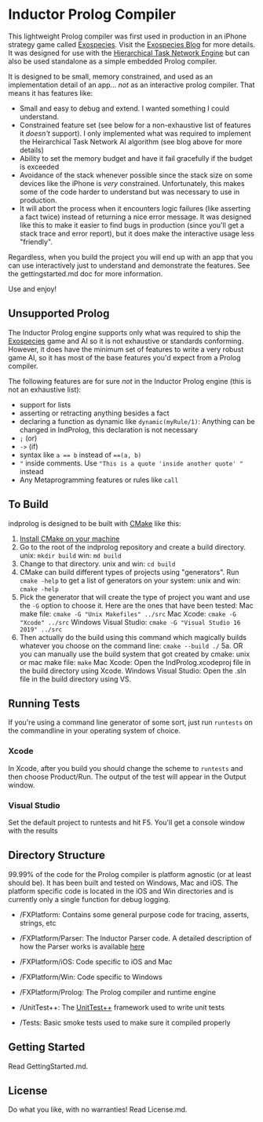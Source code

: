 Inductor Prolog Compiler
========================
This lightweight Prolog compiler was first used in production in an iPhone strategy game called [Exospecies](https://www.exospecies.com). Visit the [Exospecies Blog](https://blog.inductorsoftware.com/blog/) for more details.  It was designed for use with the [Hierarchical Task Network Engine](https://github.com/EricZinda/InductorHtn) but can also be used standalone as a simple embedded Prolog compiler. 

It is designed to be small, memory constrained, and used as an implementation detail of an app... *not* as an interactive prolog compiler.  That means it has features like:

- Small and easy to debug and extend.  I wanted something I could understand.
- Constrained feature set (see below for a non-exhaustive list of features it *doesn't* support). I only implemented what was required to implement the Heirarchical Task Network AI algorithm (see blog above for more details)
- Ability to set the memory budget and have it fail gracefully if the budget is exceeded
- Avoidance of the stack whenever possible since the stack size on some devices like the iPhone is *very* constrained.  Unfortunately, this makes some of the code harder to understand but was necessary to use in production.
- It will abort the process when it encounters logic failures (like asserting a fact twice) instead of returning a nice error message.  It was designed like this to make it easier to find bugs in production (since you'll get a stack trace and error report), but it does make the interactive usage less "friendly".

Regardless, when you build the project you will end up with an app that you can use interactively just to understand and demonstrate the features.  See the gettingstarted.md doc for more information.

Use and enjoy!

## Unsupported Prolog
The Inductor Prolog engine supports only what was required to ship the [Exospecies](www.exospecies.com) game and AI so it is not exhaustive or standards conforming. However, it does have the minimum set of features to write a very robust game AI, so it has most of the base features you'd expect from a Prolog compiler.

The following features are for sure *not* in the Inductor Prolog engine (this is not an exhaustive list):
- support for lists
- asserting or retracting anything besides a fact
- declaring a function as dynamic like `dynamic(myRule/1)`: Anything can be changed in IndProlog, this declaration is not necessary
- `;` (or)
- `->` (if)
- syntax like `a == b` instead of `==(a, b)`
- `"` inside comments.  Use `"This is a quote 'inside another quote' "` instead
- Any Metaprogramming features or rules like `call`
	

## To Build
indprolog is designed to be built with [CMake](https://cmake.org) like this:

1. [Install CMake on your machine](https://cmake.org/install/)
2. Go to the root of the indprolog repository and create a build directory. 
	unix: `mkdir build`
	win: `md build`
3. Change to that directory.
	unix and win: `cd build`
4. CMake can build different types of projects using "generators".  Run `cmake -help` to get a list of generators on your system:
	unix and win: `cmake -help`
4. Pick the generator that will create the type of project you want and use the `-G` option to choose it. Here are the ones that have been tested:
	Mac make file: 			`cmake -G "Unix Makefiles" ../src`
	Mac Xcode:	 			`cmake -G "Xcode" ../src`
	Windows Visual Studio: 	`cmake -G "Visual Studio 16 2019" ../src`
5. Then actually do the build using this command which magically builds whatever you choose on the command line: 
	`cmake --build ./`
5a. OR you can manually use the build system that got created by cmake:
	unix or mac make file: 	`make`
	Mac Xcode:				Open the IndProlog.xcodeproj file in the build directory using Xcode.
	Windows Visual Studio: 	Open the .sln file in the build directory using VS.

## Running Tests
If you're using a command line generator of some sort, just run `runtests` on the commandline in your operating system of choice.


### Xcode
In Xcode, after you build you should change the scheme to `runtests` and then choose Product/Run.  The output of the test will appear in the Output window.


### Visual Studio
Set the default project to runtests and hit F5. You'll get a console window with the results

## Directory Structure
99.99% of the code for the Prolog compiler is platform agnostic (or at least should be). It has been built and tested on Windows, Mac and iOS. The platform specific code is located in the iOS and Win directories and is currently only a single function for debug logging.

- /FXPlatform: 			Contains some general purpose code for tracing, asserts, strings, etc
- /FXPlatform/Parser: 	The Inductor Parser code. A detailed description of how the Parser works is available [here](https://github.com/EricZinda/InductorParser)
- /FXPlatform/iOS: 		Code specific to iOS and Mac
- /FXPlatform/Win: 		Code specific to Windows
- /FXPlatform/Prolog: 	The Prolog compiler and runtime engine

- /UnitTest++:			The [UnitTest++](https://github.com/unittest-cpp/unittest-cpp) framework used to write unit tests 
- /Tests:				Basic smoke tests used to make sure it compiled properly

## Getting Started

Read GettingStarted.md.

License
---------
Do what you like, with no warranties! Read License.md.
